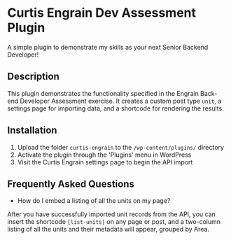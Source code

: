 # Curtis Engrain Dev Assessment Plugin
 
A simple plugin to demonstrate my skills as your next Senior Backend Developer!
 
 ## Description
 
 This plugin demonstrates the functionality specified in the Engrain Back-end Developer Assessment exercise. It creates a custom post type `unit`, a settings page for importing data, and a shortcode for rendering the results.
 
 ## Installation
 
 1. Upload the folder `curtis-engrain` to the `/wp-content/plugins/` directory
 2. Activate the plugin through the 'Plugins' menu in WordPress
 3. Visit the Curtis Engrain settings page to begin the API import
 
 ## Frequently Asked Questions
 
 * How do I embed a listing of all the units on my page?
 
 After you have successfully imported unit records from the API, you can insert the shortcode `[list-units]` on any page or post, and a two-column listing of all the units and their metadata will appear, grouped by Area.